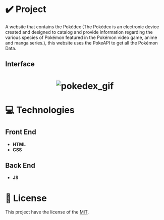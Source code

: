 # ✔️ Project
A website that contains the Pokédex (The Pokédex is an electronic device created and designed to catalog and provide information regarding the various species of Pokémon featured in the Pokémon video game, anime and manga series.), this website uses the PokeAPI to get all the Pokémon Data.

## Interface 
<h1 align="center">
    <img alt="pokedex_gif" title="pokedex_GIF" src="github/pokedex.gif">
</h1>

# 💻 Technologies
## Front End
- **HTML**
- **CSS**
## Back End
- **JS**

# 📝 License
This project have the license of the [MIT](./LICENSE).